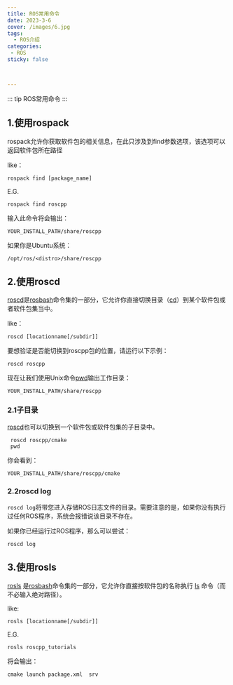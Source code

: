 ```yaml
---
title: ROS常用命令
date: 2023-3-6
cover: /images/6.jpg
tags:
  - ROS介绍
categories:
 - ROS
sticky: false



---
```


::: tip ROS常用命令
:::
<!-- more -->

##  1.使用rospack

rospack允许你获取软件包的相关信息，在此只涉及到find参数选项，该选项可以返回软件包所在路径

like：

```shell
rospack find [package_name]
```

E.G.

```shell
rospack find roscpp
```

输入此命令将会输出：

```shell
YOUR_INSTALL_PATH/share/roscpp
```

如果你是Ubuntu系统：

```shell
/opt/ros/<distro>/share/roscpp
```

##  2.使用roscd

[roscd](https://wiki.ros.org/rosbash#roscd)是[rosbash](https://wiki.ros.org/rosbash)命令集的一部分，它允许你直接切换目录（[cd](http://ss64.com/bash/cd.html)）到某个软件包或者软件包集当中。

like：

```shell
roscd [locationname[/subdir]]
```

要想验证是否能切换到roscpp包的位置，请运行以下示例：

```shell
roscd roscpp
```

现在让我们使用Unix命令[pwd](http://ss64.com/bash/pwd.html)输出工作目录：

```shell
YOUR_INSTALL_PATH/share/roscpp
```

###  2.1子目录

[roscd](https://wiki.ros.org/roscd)也可以切换到一个软件包或软件包集的子目录中。

```shell
 roscd roscpp/cmake
 pwd
```

你会看到：

```shell
YOUR_INSTALL_PATH/share/roscpp/cmake
```

###  2.2roscd log

`roscd log`将带您进入存储ROS日志文件的目录。需要注意的是，如果你没有执行过任何ROS程序，系统会报错说该目录不存在。

如果你已经运行过ROS程序，那么可以尝试：

```shell
roscd log
```

##  3.使用rosls

[rosls](https://wiki.ros.org/rosbash#rosls) 是[rosbash](https://wiki.ros.org/rosbash)命令集的一部分，它允许你直接按软件包的名称执行 [ls](http://ss64.com/bash/ls.html) 命令（而不必输入绝对路径）。

like:

```shell
rosls [locationname[/subdir]]
```

E.G.

```shell
rosls roscpp_tutorials
```

将会输出：

```shell
cmake launch package.xml  srv
```





































